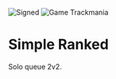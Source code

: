 ![Signed](https://img.shields.io/badge/Signed-No-FF3333)
![Game Trackmania](https://img.shields.io/badge/Game-Trackmania-blue)

# Simple Ranked

Solo queue 2v2.

<!-- ![Signed](https://img.shields.io/badge/Signed-Yes-00AA00) -->
<!-- ![Signed](https://img.shields.io/badge/Signed-School_Mode-CC1199) -->
<!-- ![Number of downloads](https://img.shields.io/badge/dynamic/json?query=downloads&url=https%3A%2F%2Fopenplanet.dev%2Fapi%2Fplugin%2F___&label=Downloads&color=purple) -->
<!-- ![Version](https://img.shields.io/badge/dynamic/json?query=version&url=https%3A%2F%2Fopenplanet.dev%2Fapi%2Fplugin%2F___&label=Version&color=red) -->
<!-- ![Game Maniaplanet](https://img.shields.io/badge/Game-Maniaplanet_4-blue) -->
<!-- ![Game Turbo](https://img.shields.io/badge/Game-Turbo-blue) -->

